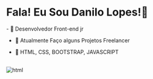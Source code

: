 <h1>Fala! Eu Sou Danilo Lopes!👋</h1>
- 🔴 Desenvolvedor Front-end jr

- 🔴 Atualmente Faço alguns Projetos Freelancer

- 🔴 HTML, CSS, BOOTSTRAP, JAVASCRIPT
<br></br>

<img align="center" alt="html"
     src="https://img.shields.io/badge/HTML5-E34F26?style=for-the-badge&logo=html5&logoColor=white">
